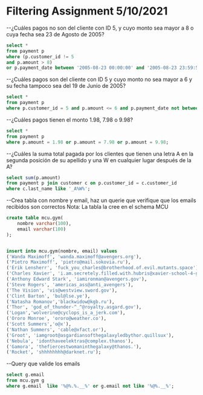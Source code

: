 # Filtering Assignment 5/10/2021

--¿Cuáles pagos no son del cliente con ID 5, y cuyo monto sea mayor a 8 o cuya fecha sea 23 de Agosto de 2005?

```sql
select *
from payment p 
where (p.customer_id != 5
and p.amount > 8)
or p.payment_date between '2005-08-23 00:00:00' and '2005-08-23 23:59:59';
```

--¿Cuáles pagos son del cliente con ID 5 y cuyo monto no sea mayor a 6 y su fecha tampoco sea del 19 de Junio de 2005?
```sql
select *
from payment p
where p.customer_id = 5 and p.amount <= 6 and p.payment_date not between '2005-06-19 00:00:00' and '2005-06-19 23:59:59';
```
--¿Cuáles pagos tienen el monto 1.98, 7.98 o 9.98?
```sql
select *
from payment p
where p.amount = 1.98 or p.amount = 7.98 or p.amount = 9.98; 
```

--¿Cuáles la suma total pagada por los clientes que tienen una letra A en la segunda posición de su apellido y una W en cualquier lugar después de la A?
```sql
select sum(p.amount) 
from payment p join customer c on p.customer_id = c.customer_id 
where c.last_name like '_A%W%';
```

--Crea tabla con nombre y email, haz un querie que verifique que los emails recibidos son correctos
Nota: La tabla la cree en el schema MCU
```sql
create table mcu.gym(
	nombre varchar(100),
	email varchar(100)
);


insert into mcu.gym(nombre, email) values 
('Wanda Maximoff', 'wanda.maximoff@avengers.org'), 
('Pietro Maximoff', 'pietro@mail.sokovia.ru'),
('Erik Lensherr', 'fuck_you_charles@brotherhood.of.evil.mutants.space'),
('Charles Xavier', 'i.am.secretely.filled.with.hubris@xavier-school-4-gifted-youngste.'),
('Anthony Edward Stark', 'iamironman@avengers.gov'),
('Steve Rogers', 'americas_ass@anti_avengers'),
('The Vision', 'vis@westview.sword.gov'),
('Clint Barton', 'bul@lse.ye'),
('Natasha Romanov','blackwidow@kgb.ru'),
('Thor', 'god_of_thunder-^_^@royalty.asgard.gov'),
('Logan','wolverine@cyclops_is_a_jerk.com'),
('Ororo Monroe', 'ororo@weather.co'), 
('Scott Summers','o@x'),
('Nathan Summers', 'cable@xfact.or'), 
('Groot', 'iamgroot@asgardiansofthegalaxyledbythor.quillsux'),
('Nebula', 'idonthaveelektras@complex.thanos'),
('Gamora', 'thefiercestwomaninthegalaxy@thanos.'),
('Rocket', 'shhhhhhhh@darknet.ru');
```
--Query que valide los emails
```sql
select g.email 
from mcu.gym g 
where g.email  like '%@%.%.__%' or g.email not like '%@%.__%';
```
